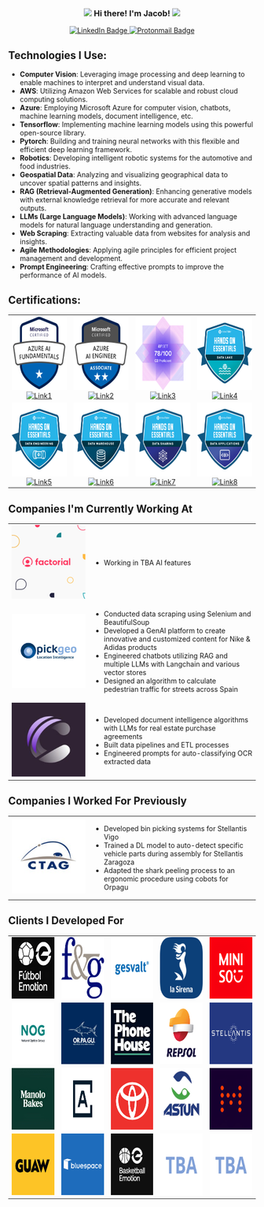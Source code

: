 <!-- Heading -->
<h3 align="center"><img src="https://raw.githubusercontent.com/MartinHeinz/MartinHeinz/master/wave.gif" width="30px"> Hi there! I'm Jacob! <img src="https://raw.githubusercontent.com/MartinHeinz/MartinHeinz/master/wave.gif" width="30px"> </h3>
<p align="center">
  <a href="https://www.linkedin.com/in/jacobbamio" target="_blank">
    <img src="https://img.shields.io/badge/LinkedIn-Jacob_Bamio-0077B5?style=for-the-badge&logo=linkedin&logoColor=white&labelColor=101010" alt="LinkedIn Badge"/>
  </a>
  <a href="mailto:jacobbamio@protonmail.com" target="_blank">
    <img src="https://img.shields.io/badge/Protonmail-Job_inquiries-8B89CC?style=for-the-badge&logo=protonmail&logoColor=white&labelColor=101010" alt="Protonmail Badge"/>
  </a>

## Technologies I Use:

- **Computer Vision**: Leveraging image processing and deep learning to enable machines to interpret and understand visual data.
- **AWS**: Utilizing Amazon Web Services for scalable and robust cloud computing solutions.
- **Azure**: Employing Microsoft Azure for computer vision, chatbots, machine learning models, document intelligence, etc.
- **Tensorflow**: Implementing machine learning models using this powerful open-source library.
- **Pytorch**: Building and training neural networks with this flexible and efficient deep learning framework.
- **Robotics**: Developing intelligent robotic systems for the automotive and food industries.
- **Geospatial Data**: Analyzing and visualizing geographical data to uncover spatial patterns and insights.
- **RAG (Retrieval-Augmented Generation)**: Enhancing generative models with external knowledge retrieval for more accurate and relevant outputs.
- **LLMs (Large Language Models)**: Working with advanced language models for natural language understanding and generation.
- **Web Scraping**: Extracting valuable data from websites for analysis and insights.
- **Agile Methodologies**: Applying agile principles for efficient project management and development.
- **Prompt Engineering**: Crafting effective prompts to improve the performance of AI models.

## Certifications:

<div align="center">
  <table>
    <tr>
      <td align="center">
        <img src="images/certs/azure_ai_900.png" width="150" height="150" alt="Certification1"/><br/>
        <a href="https://learn.microsoft.com/es-es/users/jacob-1473/credentials/8ad5c5eeb4744a26">
          <img src="https://img.shields.io/badge/View_Certification-4285F4?style=for-the-badge&logo=microsoft&logoColor=white&labelColor=101010" alt="Link1"/>
        </a>
      </td>
      <td align="center">
        <img src="images/certs/azure_ai_102.png" width="150" height="150" alt="Certification2"/><br/>
        <a href="https://learn.microsoft.com/es-es/users/jacob-1473/credentials/c58121b5f7725d52">
          <img src="https://img.shields.io/badge/View_Certification-4285F4?style=for-the-badge&logo=aws&logoColor=white&labelColor=101010" alt="Link2"/>
        </a>
      </td>
      <td align="center">
        <img src="images/certs/efset_78.png" width="150" height="150" alt="Certification3"/><br/>
        <a href="https://cert.efset.org/7MEuao">
          <img src="https://img.shields.io/badge/View_Certification-4285F4?style=for-the-badge&" alt="Link3"/>
        </a>
      </td>
      <td align="center">
        <img src="images/certs/snow_data_lake.png" width="150" height="150" alt="Certification4"/><br/>
        <a href="https://www.credly.com/badges/6428a99b-6246-4854-8c7d-199573986bfd/linked_in_profile">
          <img src="https://img.shields.io/badge/View_Certification-4285F4?style=for-the-badge&" alt="Link4"/>
        </a>
      </td>
    </tr>
    <tr>
      <td align="center">
        <img src="images/certs/snow_data_eng.png" width="150" height="150" alt="Certification5"/><br/>
        <a href="https://www.credly.com/badges/f91e2f2d-cbd4-4e1b-9538-81135451d033/linked_in_profile">
          <img src="https://img.shields.io/badge/View_Certification-4285F4?style=for-the-badge&" alt="Link5"/>
        </a>
      </td>
      <td align="center">
        <img src="images/certs/snow_data_ware.png" width="150" height="150" alt="Certification6"/><br/>
        <a href="https://www.credly.com/badges/0ca93b21-69e5-4d73-9fe4-e987622d2c4f/linked_in_profile">
          <img src="https://img.shields.io/badge/View_Certification-4285F4?style=for-the-badge&" alt="Link6"/>
        </a>
      </td>
      <td align="center">
        <img src="images/certs/snow_data_share.png" width="150" height="150" alt="Certification7"/><br/>
        <a href="https://www.credly.com/badges/c1b1e8ca-4272-4293-956e-fa7d08f1fe50/linked_in_profile">
          <img src="https://img.shields.io/badge/View_Certification-4285F4?style=for-the-badge&" alt="Link7"/>
        </a>
      </td>
      <td align="center">
        <img src="images/certs/snow_data_apps.png" width="150" height="150" alt="Certification8"/><br/>
        <a href="https://www.credly.com/badges/ad9234e0-2e06-4972-87af-5df0962de8dc/linked_in_profile">
          <img src="https://img.shields.io/badge/View_Certification-4285F4?style=for-the-badge&" alt="Link8"/>
        </a>
      </td>
    </tr>
  </table>
</div>

## Companies I'm Currently Working At
<table align="center">
  <tr>
    <td align="center" width="150px">
      <img src="images/companies/factorial_logo.png" width="150" height="150" alt="Factorial"/>
    </td>
    <td>
      <ul>
        <li>Working in TBA AI features</li>
      </ul>
    </td>
  </tr>
  <tr>
    <td align="center" width="150px">
      <img src="images/companies/pickgeo_logo.jpg" width="150" height="150" alt="Pickgeo"/>
    </td>
    <td>
      <ul>
        <li>Conducted data scraping using Selenium and BeautifulSoup</li>
        <li>Developed a GenAI platform to create innovative and customized content for Nike & Adidas products</li>
        <li>Engineered chatbots utilizing RAG and multiple LLMs with Langchain and various vector stores</li>
        <li>Designed an algorithm to calculate pedestrian traffic for streets across Spain</li>
      </ul>
    </td>
  </tr>
  <tr>
    <td align="center" width="150px">
      <img src="images/companies/cassandra_ai_logo.jpeg" width="150" height="150" alt="Cassandra"/>
    </td>
    <td>
      <ul>
        <li>Developed document intelligence algorithms with LLMs for real estate purchase agreements</li>
        <li>Built data pipelines and ETL processes</li>
        <li>Engineered prompts for auto-classifying OCR extracted data</li>
      </ul>
    </td>
  </tr>
  </table>

## Companies I Worked For Previously
<table align="center">
    <tr>
    <td align="center" width="150px">
      <img src="images/companies/ctag_logo.jpeg" width="150" height="150" alt="Company3"/>
    </td>
    <td>
      <ul>
        <li>Developed bin picking systems for Stellantis Vigo</li>
        <li>Trained a DL model to auto-detect specific vehicle parts during assembly for Stellantis Zaragoza</li>
        <li>Adapted the shark peeling process to an ergonomic procedure using cobots for Orpagu</li>
      </ul>
    </td>
  </tr>
</table>

## Clients I Developed For

<table align="center">
  <tr>
    <td align="center" width="200px">
      <img src="images/clients/logo_futbolemotion.png" width="200" height="125" alt="Client1"/>
    </td>
    <td align="center" width="200px">
      <img src="images/clients/logo_fyg.png" width="200" height="125" alt="Client2"/>
    </td>
    <td align="center" width="200px">
      <img src="images/clients/logo_gesvalt.png" width="200" height="125" alt="Client3"/>
    </td>
    <td align="center" width="200px">
      <img src="images/clients/logo_lasirena.png" width="200" height="125" alt="Client4"/>
    </td>
    <td align="center" width="200px">
      <img src="images/clients/logo_miniso.png" width="200" height="125" alt="Client4"/>
    </td>
  </tr>
  <tr>
    <td align="center" width="200px">
      <img src="images/clients/logo_nog.jpg" width="200" height="125" alt="Client5"/>
    </td>
    <td align="center" width="200px">
      <img src="images/clients/logo_orpagu.jpg" width="200" height="125" alt="Client6"/>
    </td>
    <td align="center" width="200px">
      <img src="images/clients/logo_phone_house.jpg.webp" width="200" height="125" alt="Client7"/>
    </td>
    <td align="center" width="200px">
      <img src="images/clients/logo_repsol.jpg" width="200" height="125" alt="Client8"/>
    </td>
    <td align="center" width="200px">
      <img src="images/clients/logo_stellantis.webp" width="200" height="125" alt="Client4"/>
    </td>
  </tr>
  <tr>
    <td align="center" width="200px">
      <img src="images/clients/logo_manolo_bakes.jpg" width="200" height="125" alt="Client5"/>
    </td>
    <td align="center" width="200px">
      <img src="images/clients/logo_aedas_homes.jpg" width="200" height="125" alt="Client6"/>
    </td>
    <td align="center" width="200px">
      <img src="images/clients/logo_toyota.jpg" width="200" height="125" alt="Client7"/>
    </td>
    <td align="center" width="200px">
      <img src="images/clients/logo_astun.png" width="200" height="125" alt="Client8"/>
    </td>
    <td align="center" width="200px">
      <img src="images/clients/logo_themagos.jpeg" width="200" height="125" alt="Client4"/>
    </td>
  </tr>
  <tr>
    <td align="center" width="200px">
      <img src="images/clients/logo_guaw.png" width="200" height="125" alt="Client5"/>
    </td>
    <td align="center" width="200px">
      <img src="images/clients/logo_bluespace.png" width="200" height="125" alt="Client6"/>
    </td>
    <td align="center" width="200px">
      <img src="images/clients/logo_basketball_emotion.jpg" width="200" height="125" alt="Client7"/>
    </td>
    <td align="center" width="200px">
      <img src="images/clients/logo_to_be_announced.png" width="200" height="125" alt="Client8"/>
    </td>
    <td align="center" width="200px">
      <img src="images/clients/logo_to_be_announced.png" width="200" height="125" alt="Client4"/>
    </td>
  </tr>
</table>

